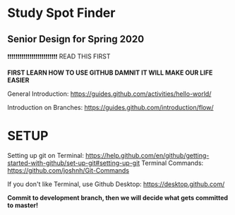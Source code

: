 <H1>Study Spot Finder</H1>
<H2>Senior Design for Spring 2020</H2> 

❗❗❗❗❗❗❗❗❗❗❗❗❗❗❗❗❗❗❗❗❗❗❗❗❗
READ THIS FIRST
<p> 
  
<b> FIRST LEARN HOW TO USE GITHUB DAMNIT IT WILL MAKE OUR LIFE EASIER </b> 

General Introduction: 
https://guides.github.com/activities/hello-world/

Introduction on Branches: 
https://guides.github.com/introduction/flow/


SETUP
=============================
Setting up git on Terminal:
https://help.github.com/en/github/getting-started-with-github/set-up-git#setting-up-git 
Terminal Commands: https://github.com/joshnh/Git-Commands

If you don't like Terminal, use Github Desktop: 
https://desktop.github.com/


<b>Commit to development branch, then we will decide what gets committed to master!</b> 



</p>

